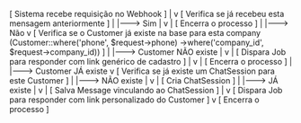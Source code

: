 [ Sistema recebe requisição no Webhook ]
        |
        v
[ Verifica se já recebeu esta mensagem anteriormente ]
        |
        |---> Sim
        |        v
        |   [ Encerra o processo ]
        |
        |---> Não
                v
[ Verifica se o Customer já existe na base para esta company
  (Customer::where('phone', $request->phone)
           ->where('company_id', $request->company_id)) ]
        |
        |---> Customer NÃO existe
        |        v
        |   [ Dispara Job para responder com link genérico de cadastro ]
        |        v
        |   [ Encerra o processo ]
        |
        |---> Customer JÁ existe
                 v
        [ Verifica se já existe um ChatSession para este Customer ]
                 |
                 |---> NÃO existe
                 |        v
                 |   [ Cria ChatSession ]
                 |
                 |---> JÁ existe
                 |        v
                 |   [ Salva Message vinculando ao ChatSession ]
                 |
                 v
        [ Dispara Job para responder com link personalizado do Customer ]
                 v
        [ Encerra o processo ]
